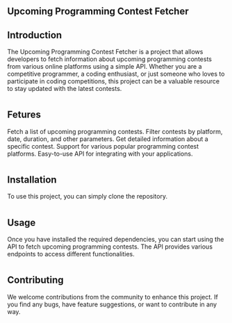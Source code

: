 ## Upcoming Programming Contest Fetcher


## Introduction
The Upcoming Programming Contest Fetcher is a project that allows developers to fetch information about upcoming programming contests from various online platforms using a simple API. Whether you are a competitive programmer, a coding enthusiast, or just someone who loves to participate in coding competitions, this project can be a valuable resource to stay updated with the latest contests.


#
#
## Fetures
Fetch a list of upcoming programming contests.
Filter contests by platform, date, duration, and other parameters.
Get detailed information about a specific contest.
Support for various popular programming contest platforms.
Easy-to-use API for integrating with your applications.


#
#
## Installation
To use this project, you can simply clone the repository.



#
#
## Usage
Once you have installed the required dependencies, you can start using the API to fetch upcoming programming contests. The API provides various endpoints to access different functionalities.


#
#
## Contributing
We welcome contributions from the community to enhance this project. If you find any bugs, have feature suggestions, or want to contribute in any way.
